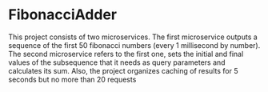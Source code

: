 # FibonacciAdder
This project consists of two microservices. The first microservice outputs a sequence of the first 50 fibonacci numbers (every 1 millisecond by number). The second microservice refers to the first one, sets the initial and final values of the subsequence that it needs as query parameters and calculates its sum. Also, the project organizes caching of results for 5 seconds but no more than 20 requests
